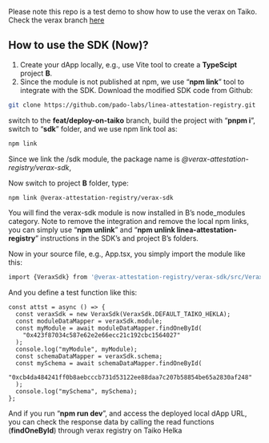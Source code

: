 Please note this repo is a test demo to show how to use the verax on Taiko. Check the verax branch [here](https://github.com/pado-labs/linea-attestation-registry/tree/feat/deploy-on-taiko/) 

## How to use the SDK (Now)?

1. Create your dApp locally, e.g., use Vite tool to create a **TypeScipt** project **B**.
2. Since the module is not published at npm, we use “**npm link**” tool to integrate with the SDK. Download the modified SDK code from Github:

```bash
git clone https://github.com/pado-labs/linea-attestation-registry.git
```

switch to the **feat/deploy-on-taiko** branch,  build the project with “**pnpm i**”, switch to “**sdk**” folder, and we use npm link tool as:

```bash
npm link 
```

Since we link the /sdk module, the package name is *@verax-attestation-registry/verax-sdk*,  

Now switch to project **B** folder, type:

```bash
npm link @verax-attestation-registry/verax-sdk
```

You will find the verax-sdk module is now installed in B’s node_modules category. Note to remove the integration and remove the local npm links, you can simply use “**npm unlink**” and “**npm unlink linea-attestation-registry**” instructions in the SDK’s and project B’s folders.

Now in your source file, e.g., App.tsx, you simply import the module like this:

```bash
import {VeraxSdk} from '@verax-attestation-registry/verax-sdk/src/VeraxSdk.ts'
```

And you define a test function like this:

```tsx
const attst = async () => {
  const veraxSdk = new VeraxSdk(VeraxSdk.DEFAULT_TAIKO_HEKLA);
  const moduleDataMapper = veraxSdk.module;
  const myModule = await moduleDataMapper.findOneById(
    "0x423f87034c587e62e2e66ecc21c192cbc1564027"
  );
  console.log("myModule", myModule);
  const schemaDataMapper = veraxSdk.schema;
  const mySchema = await schemaDataMapper.findOneById(
    "0xcb4da484241ff0b8aebcccb731d53122ee88daa7c207b58854be65a2830af248"
  );
  console.log("mySchema", mySchema);
};
```

And if you run “**npm run dev**”, and access the deployed local dApp URL, you can check the response data by calling the read functions (**findOneById**) through verax registry on Taiko Helka

